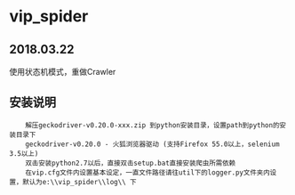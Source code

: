 # vip_spider

2018.03.22
----------
使用状态机模式，重做Crawler


安装说明
--------
        解压geckodriver-v0.20.0-xxx.zip 到python安装目录，设置path到python的安装目录下
        geckodriver-v0.20.0 - 火狐浏览器驱动 (支持Firefox 55.0以上，selenium 3.5以上)
        双击安装python2.7以后，直接双击setup.bat直接安装爬虫所需依赖
        在vip.cfg文件内设置基本设定，一直文件路径请往util下的logger.py文件夹内设置，默认为e:\\vip_spider\\log\\ 下
